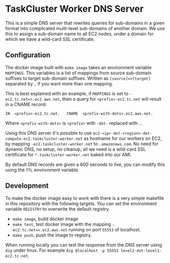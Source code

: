 TaskCluster Worker DNS Server
=============================

This is a simple DNS server that rewrites queries for sub-domains in a given
format into complicated multi-level sub-domains of another domain. We use this
to assign a sub-domain name to all EC2 nodes, under a domain for which we have
a wild-card SSL certificate.

Configuration
-------------
The docker image built with `make image` takes an environment variable
`MAPPINGS`. This variables is a list of mappings from source sub-domain suffixes
to target sub-domain suffixes. Written as `[source]=>[target]` separated by `,`
if you want more than one mapping.

This is best explained with an example, if `MAPPINGS` is set to
`-ec2.tc.net=>.ec2.aws.net`, then a query for `<prefix>-ec2.tc.net` will result
in a CNAME record:
```
IN  <prefix>-ec2.tc.net.   CNAME  <prefix-with-dots>.ec2.aws.net.
```
Where `<prefix-with-dots>` is `<prefix>` with `-dot-` replaced with `.`.

Using this DNS server it's possible to use
`ec2-<ip>-dot-<region>-dot-compute-ec2.taskcluster-worker.net` as hostname
for our workers on EC2, by mapping `-ec2.taskcluster-worker.net` to
`.amazonaws.com`. No need for dynamic DNS, no setup, no cleanup, all we need is
a wild-card SSL certificate for `*.taskcluster-worker.net` baked into our AMI.

By default DNS records are given a 600 seconds to live, you can modify this
using the `TTL` environment variable.

Development
-----------
To make the docker image easy to work with there is a very simple makefile in
this repository with the following targets. You can set the environment variable
`REGISTRY` to overwrite the default registry.

 * `make image`, build docker image
 * `make test`, test docker image with the mapping `-ec2.tc.net=>.ec2.aws.net`
    running on port `55553` of localhost.
 * `make push`, push the image to registry.

When running locally you can test the response from the DNS server using `dig`
under linux. For example `dig @localhost -p 55553 level2-dot-level1-ec2.tc.net`.